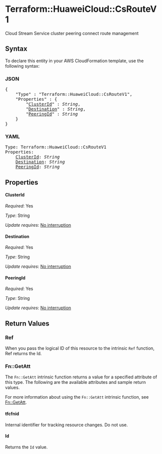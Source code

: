 # Terraform::HuaweiCloud::CsRouteV1

Cloud Stream Service cluster peering connect route management

## Syntax

To declare this entity in your AWS CloudFormation template, use the following syntax:

### JSON

<pre>
{
    "Type" : "Terraform::HuaweiCloud::CsRouteV1",
    "Properties" : {
        "<a href="#clusterid" title="ClusterId">ClusterId</a>" : <i>String</i>,
        "<a href="#destination" title="Destination">Destination</a>" : <i>String</i>,
        "<a href="#peeringid" title="PeeringId">PeeringId</a>" : <i>String</i>
    }
}
</pre>

### YAML

<pre>
Type: Terraform::HuaweiCloud::CsRouteV1
Properties:
    <a href="#clusterid" title="ClusterId">ClusterId</a>: <i>String</i>
    <a href="#destination" title="Destination">Destination</a>: <i>String</i>
    <a href="#peeringid" title="PeeringId">PeeringId</a>: <i>String</i>
</pre>

## Properties

#### ClusterId

_Required_: Yes

_Type_: String

_Update requires_: [No interruption](https://docs.aws.amazon.com/AWSCloudFormation/latest/UserGuide/using-cfn-updating-stacks-update-behaviors.html#update-no-interrupt)

#### Destination

_Required_: Yes

_Type_: String

_Update requires_: [No interruption](https://docs.aws.amazon.com/AWSCloudFormation/latest/UserGuide/using-cfn-updating-stacks-update-behaviors.html#update-no-interrupt)

#### PeeringId

_Required_: Yes

_Type_: String

_Update requires_: [No interruption](https://docs.aws.amazon.com/AWSCloudFormation/latest/UserGuide/using-cfn-updating-stacks-update-behaviors.html#update-no-interrupt)

## Return Values

### Ref

When you pass the logical ID of this resource to the intrinsic `Ref` function, Ref returns the Id.

### Fn::GetAtt

The `Fn::GetAtt` intrinsic function returns a value for a specified attribute of this type. The following are the available attributes and sample return values.

For more information about using the `Fn::GetAtt` intrinsic function, see [Fn::GetAtt](https://docs.aws.amazon.com/AWSCloudFormation/latest/UserGuide/intrinsic-function-reference-getatt.html).

#### tfcfnid

Internal identifier for tracking resource changes. Do not use.

#### Id

Returns the <code>Id</code> value.

